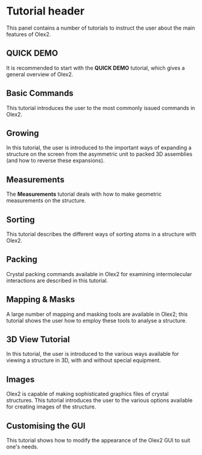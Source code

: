 # Tutorial header
This panel contains a number of tutorials to instruct the user about the main features of Olex2.

## QUICK DEMO
It is recommended to start with the **QUICK DEMO** tutorial, which gives a general overview of Olex2.

## Basic Commands
This tutorial introduces the user to the most commonly issued commands in Olex2.

## Growing
In this tutorial, the user is introduced to the important ways of expanding a structure on the screen from the asymmetric unit to packed 3D assemblies (and how to reverse these expansions).

## Measurements
The **Measurements** tutorial deals with how to make geometric measurements on the structure.

## Sorting
This tutorial describes the different ways of sorting atoms in a structure with Olex2.

## Packing
Crystal packing commands available in Olex2 for examining intermolecular interactions are described in this tutorial.

## Mapping & Masks
A large number of mapping and masking tools are available in Olex2; this tutorial shows the user how to employ these tools to analyse a structure.

## 3D View Tutorial
In this tutorial, the user is introduced to the various ways available for viewing a structure in 3D, with and without special equipment.

## Images
Olex2 is capable of making sophisticated graphics files of crystal structures. This tutorial introduces the user to the various options available for creating images of the structure.

## Customising the GUI
This tutorial shows how to modify the appearance of the Olex2 GUI to suit one's needs.
